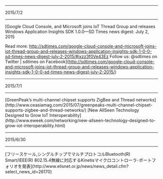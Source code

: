 <hr>
2015/7/2
<hr>
[Google Cloud Console, and Microsoft joins IoT Thread Group and releases Windows Application Insights SDK 1.0.0—SD Times news digest: July 2, 2015

Read more: http://sdtimes.com/google-cloud-console-and-microsoft-joins-iot-thread-group-and-releases-windows-application-insights-sdk-1-0-0-sd-times-news-digest-july-2-2015/#ixzz3f0Ve43Ez 
Follow us: @sdtimes on Twitter | sdtimes on Facebook](http://sdtimes.com/google-cloud-console-and-microsoft-joins-iot-thread-group-and-releases-windows-application-insights-sdk-1-0-0-sd-times-news-digest-july-2-2015/)
<hr>
2015/7/1
<hr>
[GreenPeak’s multi-channel chipset supports ZigBee and Thread networks](http://www.ceasiamag.com/2015/07/greenpeaks-multi-channel-chipset-supports-zigbee-and-thread-networks/)
[New AllSeen Technology Designed to Grow IoT Interoperability](http://www.eweek.com/networking/new-allseen-technology-designed-to-grow-iot-interoperability.html)
<hr>
2015/6/30
<hr>
[フリースケール,シングルチップでマルチプロトコルBluetooth(R) Smart/IEEE(R) 802.15.4無線に対応するKinetisマイクロコントローラ･ポートフォリオを発表](http://www.elisnet.or.jp/news/news_detail.cfm?select_news_id=26170)